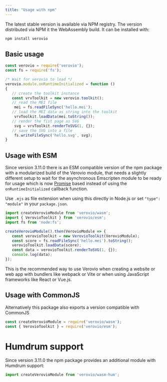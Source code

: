 ```yaml
---
title: "Usage with npm"
---
```


The latest stable version is available via NPM registry. The version distributed via NPM it the WebAssembly build. It can be installed with: 

```bash
npm install verovio
```

## Basic usage

```javascript
const verovio = require('verovio');
const fs = require('fs');

/* Wait for verovio to load */
verovio.module.onRuntimeInitialized = function ()
{
   // create the toolkit instance
   const vrvToolkit = new verovio.toolkit();
   // read the MEI file
	mei = fs.readFileSync('hello.mei');
   // load the MEI data as string into the toolkit
	vrvToolkit.loadData(mei.toString());
   // render the fist page as SVG
	svg = vrvToolkit.renderToSVG(1, {});
   // save the SVG into a file
	fs.writeFileSync('hello.svg', svg);
}
```


## Usage with ESM

Since version 3.11.0 there is an ESM compatible version of the npm package with a modularized build of the Verovio module, that needs a slightly different setup to wait for the asynchronous Emscripten module to be ready for usage which is now [Promise](https://developer.mozilla.org/en-US/docs/Web/JavaScript/Reference/Global_Objects/Promise) based instead of using the `onRuntimeInitialized` callback function.

 Use `.mjs` as file extension when using this directly in Node.js or set `"type": "module"` in your `package.json`.

```js
import createVerovioModule from 'verovio/wasm';
import { VerovioToolkit } from 'verovio/esm';
import fs from 'node:fs';

createVerovioModule().then(VerovioModule => {
   const verovioToolkit = new VerovioToolkit(VerovioModule);
   const score = fs.readFileSync('hello.mei').toString();
   verovioToolkit.loadData(score);
   const data = verovioToolkit.renderToSVG(1, {});
   console.log(data);
});
```

This is the recommended way to use Verovio when creating a website or web app with bundlers like webpack or Vite or when using JavaScript frameworks like React or Vue.js.


## Usage with CommonJS

Alternatively this package also exports a version compatible with CommonJS

```js
const createVerovioModule = require('verovio/wasm');
const { VerovioToolkit } = require('verovio/esm');
```


# Humdrum support

Since version 3.11.0 the npm package provides an additional module with Humdrum support:

```js
import createVerovioModule from 'verovio/wasm-hum';
```

